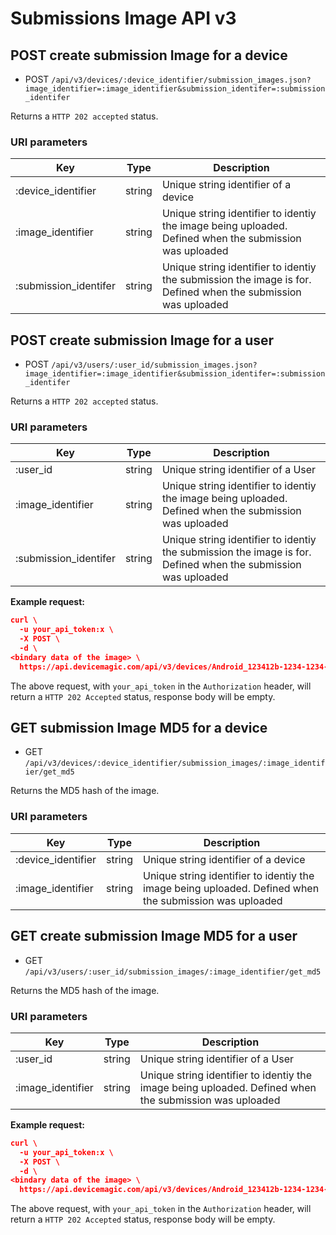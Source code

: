 # Submissions Image API v3


## POST create submission Image for a device

* POST `/api/v3/devices/:device_identifier/submission_images.json?image_identifier=:image_identifier&submission_identifer=:submission_identifer` 

Returns a `HTTP 202 accepted` status.

### URI parameters

Key | Type | Description
--- | --- | ---
:device_identifier | string | Unique string identifier of a device
:image_identifier | string | Unique string identifier to identiy the image being uploaded. Defined when the submission was uploaded
:submission_identifer | string | Unique string identifier to identiy the submission the image is for. Defined when the submission was uploaded

## POST create submission Image for a user

* POST `/api/v3/users/:user_id/submission_images.json?image_identifier=:image_identifier&submission_identifer=:submission_identifer` 

Returns a `HTTP 202 accepted` status.

### URI parameters

Key | Type | Description
--- | --- | ---
:user_id | string | Unique string identifier of a User
:image_identifier | string | Unique string identifier to identiy the image being uploaded. Defined when the submission was uploaded
:submission_identifer | string | Unique string identifier to identiy the submission the image is for. Defined when the submission was uploaded


**Example request:**

```json
curl \
  -u your_api_token:x \
  -X POST \
  -d \
<bindary data of the image> \
  https://api.devicemagic.com/api/v3/devices/Android_123412b-1234-1234-1234-12341234/submission_images.json?image_identifier=1234&submission_identifer=5678
```
The above request, with `your_api_token` in the `Authorization` header, will return a `HTTP 202 Accepted` status, response body 
will be empty.


## GET submission Image MD5 for a device

* GET `/api/v3/devices/:device_identifier/submission_images/:image_identifier/get_md5` 

Returns the MD5 hash of the image.

### URI parameters

Key | Type | Description
--- | --- | ---
:device_identifier | string | Unique string identifier of a device
:image_identifier | string | Unique string identifier to identiy the image being uploaded. Defined when the submission was uploaded

## GET create submission Image MD5 for a user

* GET `/api/v3/users/:user_id/submission_images/:image_identifier/get_md5` 

Returns the MD5 hash of the image.

### URI parameters

Key | Type | Description
--- | --- | ---
:user_id | string | Unique string identifier of a User
:image_identifier | string | Unique string identifier to identiy the image being uploaded. Defined when the submission was uploaded


**Example request:**

```json
curl \
  -u your_api_token:x \
  -X POST \
  -d \
<bindary data of the image> \
  https://api.devicemagic.com/api/v3/devices/Android_123412b-1234-1234-1234-12341234/submission_images/1234/get_md5
```
The above request, with `your_api_token` in the `Authorization` header, will return a `HTTP 202 Accepted` status, response body 
will be empty.